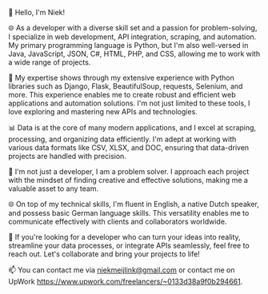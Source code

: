 👋 Hello, I'm Niek!

🌐 As a developer with a diverse skill set and a passion for problem-solving, I specialize in web development, API integration, scraping, and automation. My primary programming language is Python, but I'm also well-versed in Java, JavaScript, JSON, C#, HTML, PHP, and CSS, allowing me to work with a wide range of projects.

💼 My expertise shows through my extensive experience with Python libraries such as Django, Flask, BeautifulSoup, requests, Selenium, and more. This experience enables me to create robust and efficient web applications and automation solutions. I'm not just limited to these tools, I love exploring and mastering new APIs and technologies.

📊 Data is at the core of many modern applications, and I excel at scraping, processing, and organizing data efficiently. I'm adept at working with various data formats like CSV, XLSX, and DOC, ensuring that data-driven projects are handled with precision.

🧩 I'm not just a developer, I am a problem solver. I approach each project with the mindset of finding creative and effective solutions, making me a valuable asset to any team.

🌐 On top of my technical skills, I'm fluent in English, a native Dutch speaker, and possess basic German language skills. This versatility enables me to communicate effectively with clients and collaborators worldwide.

🚀 If you're looking for a developer who can turn your ideas into reality, streamline your data processes, or integrate APIs seamlessly, feel free to reach out. Let's collaborate and bring your projects to life!

📫 You can contact me via niekmeijlink@gmail.com or contact me on UpWork https://www.upwork.com/freelancers/~0133d38a9f0b294661.
